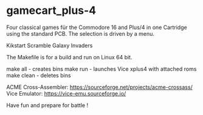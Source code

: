 # gamecart_plus-4

Four classical games für the Commodore 16 and Plus/4 in one Cartridge using the standard PCB. The selection is driven by a menu. 

Kikstart
Scramble
Galaxy
Invaders

The Makefile is for a build and run on Linux 64 bit.

make all - creates bins
make run - launches Vice xplus4 with attached roms
make clean - deletes bins

ACME Cross-Assembler: https://sourceforge.net/projects/acme-crossass/
Vice Emulator: https://vice-emu.sourceforge.io/

Have fun and prepare for battle !
